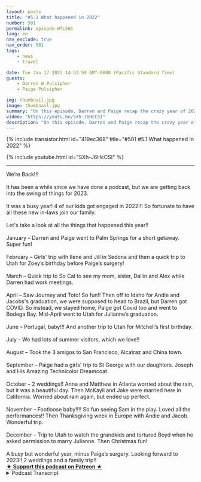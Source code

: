 ```yaml
---
layout: posts
title: "#5.1 What happened in 2022"
number: 501
permalink: episode-WTL501
lang: en
nav_exclude: true
nav_order: 501
tags:
    - news
    - travel

date: Tue Jan 17 2023 14:52:59 GMT-0800 (Pacific Standard Time)
guests:
    - Darren W Pulsipher
    - Paige Pulsipher

img: thumbnail.jpg
image: thumbnail.jpg
summary: "On this episode, Darren and Paige recap the crazy year of 2022 with major surgery, COVID, three college graduations, two weddings, and constantly changing travel schedules."
video: "https://youtu.be/SXh-J6HcCSI"
description: "On this episode, Darren and Paige recap the crazy year of 2022 with major surgery, COVID, three college graduations, two weddings, and constantly changing travel schedules."
---
```


<div>
{% include transistor.html id="419ec368" title="#501 #5.1 What happened in 2022" %}

{% include youtube.html id="SXh-J6HcCSI" %}
</div>

---

<html><head></head><body><div>We’re Back!!!</div><div>&nbsp;</div><div>It has been a while since we have done a podcast, but we are getting back into the swing of things for 2023.&nbsp;</div><div>&nbsp;</div><div>It was a busy year! 4 of our kids got engaged in 2022!!! So fortunate to have all these new in-laws join our family.&nbsp;</div><div>&nbsp;</div><div>Let's take a look at all the things that happened this year!!</div><div>&nbsp;</div><div>January – Darren and Paige went to Palm Springs for a short getaway. Super fun!</div><div>&nbsp;</div><div>February – Girls' trip with Ilene and Jill in Sedona and then a quick trip to Utah for Zoey’s birthday before Paige’s surgery!&nbsp;</div><div>&nbsp;</div><div>March – Quick trip to So Cal to see my mom, sister, Dallin and Alex while Darren had work meetings.&nbsp;</div><div>&nbsp;</div><div>April – Saw Journey and Toto! So fun!! Then off to Idaho for Andie and Jacobs's graduation, we were supposed to head to Brazil, but Darren got COVID. So instead, we stayed home; Paige got Covid too and went to Bodega Bay. Mid-April went to Utah for Julianne’s graduation.&nbsp;</div><div>&nbsp;</div><div>June – Portugal, baby!!! And another trip to Utah for Mitchell’s first birthday.</div><div>&nbsp;</div><div>July – We had lots of summer visitors, which we love!!</div><div>&nbsp;</div><div>August – Took the 3 amigos to San Francisco, Alcatraz and China town.</div><div>&nbsp;</div><div>September – Paige had a girls' trip to St George with our daughters. Joseph and His Amazing Technicolor Dreamcoat.&nbsp;</div><div>&nbsp;</div><div>October – 2 weddings!! Anna and Matthew in Atlanta worried about the rain, but it was a beautiful day. Then McKayli and Jake were married here in California. Worried about rain again, but ended up perfect.&nbsp;</div><div>&nbsp;</div><div>November – Footloose baby!!!! So fun seeing Sam in the play. Loved all the performances!! Then Thanksgiving week in Europe with Andie and Jacob. Wonderful trip.</div><div>&nbsp;</div><div>December – Trip to Utah to watch the grandkids and tortured Boyd when he asked permission to marry Julianne. Then Christmas fun!&nbsp;</div><div>&nbsp;</div><div>A busy but wonderful year, minus Paige’s surgery. Looking forward to 2023!! 2 weddings and a family trip!!</div>
<strong>
  <a href="https://www.patreon.com/wheresthelemonade" target="_donate" rel="payment" title="★ Support this podcast on Patreon ★">★ Support this podcast on Patreon ★</a>
</strong></body></html>

<details>
<summary> Podcast Transcript </summary>

<p>﻿1</p>
<p>Hello, this is.</p>
<p>Darren and this is. Page.</p>
<p>And this is.</p>
<p>Where Lemonade.</p>
<p>Where we talk aboutwhat happens when life through you lemons.</p>
<p>You make some lemonade.</p>
<p>Meaning some weeks it's lemons.</p>
<p>Yes, some weeks it's just lemons.</p>
<p>Yeah.</p>
<p>On today's episode.</p>
<p>We're going to unpack 2020. Two.</p>
<p>You're using that buzzword. I'm back.</p>
<p>I know how good a.</p>
<p>Job we're so trendy.</p>
<p>All right.</p>
<p>It's been a long time since we podcastand we really apologize for our listenersout there,but we are dedicated. It's a new year.</p>
<p>We're dedicated to do it every week.</p>
<p>This yearit's already missed the first week.</p>
<p>We're so sorry.</p>
<p>Like, yeah, people have just been,you know, I've had peoplein crisis mode because Page and Aaronhave been podcasting.</p>
<p>Well, you know,and you're going tofind out why we kind of stop for a while.</p>
<p>It's been it's been a really hectic year.</p>
<p>It has been a hectic year.</p>
<p>Should we just dive inand unpack all this stuff?</p>
<p>Well, yeah,</p>
<p>First thing to unpack is four of ourten children got engaged in 2022.</p>
<p>Is a busy year for engagements, right?</p>
<p>It was.</p>
<p>And two of those fouractually got married.</p>
<p>They did three weeks apart. Thank you.</p>
<p>Matthew, Indiana and Jake McNallyfor making our October as chaoticas it possibly could have been.</p>
<p>It was awesome, though.</p>
<p>It was a fabulous October.</p>
<p>It was fun. It was fun. Driven.</p>
<p>It was fun with So let's golet's just go through the year.</p>
<p>Is that the best way to do this?</p>
<p>Let's do it.</p>
<p>All right.</p>
<p>So let's say we kicked off the yearwith a little birthday celebration for me.</p>
<p>My birthday's in January, and pagetwo took me to Palm</p>
<p>Springs and I went, Huh? Yes.</p>
<p>I gave that trip to you for Christmas.</p>
<p>Right.</p>
<p>And I had planned you know,</p>
<p>I planned a little trip to Palm Springs.</p>
<p>I, you know, reserveda couple of shows and.</p>
<p>And you open it up on Christmasand you're like, what are we old?</p>
<p>And I knew you were going to say that.</p>
<p>I know these were old.</p>
<p>People go. To vacation. Oh.</p>
<p>But true. Is it true or not?</p>
<p>Is it true or not?</p>
<p>Well, actually, I think</p>
<p>I think a lot of old people live there.</p>
<p>But I don't know that a lot of old peoplego there for vacationlike we saw a lot of people our age. Yeah,</p>
<p>I guess we.</p>
<p>Saw a lot of. These were old.</p>
<p>You don't live there.</p>
<p>Oh, you know what, though?</p>
<p>It was a lot of fun.</p>
<p>We actually had a lot of fun.</p>
<p>It was actually a really fun place.</p>
<p>It was? Yeah.</p>
<p>There's lots to do in Palm</p>
<p>Springs, out in the desert.</p>
<p>We went on a Jeep tour in the desert.</p>
<p>That was really fun.</p>
<p>And up some slot canyons up there.</p>
<p>That was a lot of fun andwe went to a back door was a back door.</p>
<p>No VIP. Sounds really. All right.</p>
<p>It was a VIP. No, it was a VIP.</p>
<p>Behind the scenes.</p>
<p>Behind the scenes. There we go.</p>
<p>That's behind the scenes of the zooin Palm Springs,which was really kind of coolbecause we had a guide for usto take us around the zooand we got to go in other placesthat people didn't get to goand we got to feed a giraffe.</p>
<p>It was I got. To hang out with them.</p>
<p>What were those walls? Wallabies.</p>
<p>What are those?</p>
<p>The Wallabies. Yeah, Wallabies. Yeah.</p>
<p>They're like just jumping all aroundus. Yeah.</p>
<p>So it was a fun trip.</p>
<p>That was when COVID was still a thingbecause you know, it'snot a thing anymore.</p>
<p>And it doesn't exist anymorebecause we're ignoring.</p>
<p>It. Don't you remember?</p>
<p>We went to the first restaurantwe went to.</p>
<p>They said,</p>
<p>Do you have your vaccination cards?</p>
<p>And we were like,</p>
<p>No, no.</p>
<p>I think we found them on our.</p>
<p>They're on our phone. Yeah, yeah.</p>
<p>Because we were like,</p>
<p>I didn't know that was a thank you.</p>
<p>We still had to show.</p>
<p>Oh, and we took the gondola.</p>
<p>Yeah, yeah. We went to the top ofwhatever that Piqua San Simeon.</p>
<p>No, no, I don't know. I don't know.</p>
<p>But it was pretty coolbecause we were down in the desertwhere it was 80 degrees or so,and just take the gondola up out of palm</p>
<p>Springs and there was no other ground.</p>
<p>So we took our snowgear with us and had a snowball fight.</p>
<p>Was fun. It was fun.</p>
<p>All right. So that was January.</p>
<p>And then in February,you decided to head off to Sedona?</p>
<p>I did.</p>
<p>I did my girls trip with Jill and Eileen.</p>
<p>And then I went straight from that tripto Utah for Zoe's birthday.</p>
<p>Which I missed this year.</p>
<p>Yes. They were upset with you.</p>
<p>I was upset. Well,this is a little problem.</p>
<p>Here's a tip to all of youthat have grandchildren.</p>
<p>Don't go to every grandchild's birthdayfor the first five or six years,because if you miss one,you're in trouble.</p>
<p>You get called. Out.</p>
<p>And I got called out by Emma.</p>
<p>Emma, that I wasn't there for Zoe'sthird birthday because I've been therefor all of her birthdays.</p>
<p>Well,</p>
<p>I don't think this year we're going tobe therebecause we're, we're kind of a littlewe're going there, but not for birthdays,so we're going to anyway.</p>
<p>So we're going to I think we're breakingthe cycle this year.</p>
<p>Yeah, we're going to break half of Yeah,well, but we have to be therefor Emma's eighth birthdaybecause she's going to get back to that.</p>
<p>That's a big deal. Definitely. Definitely.</p>
<p>Well, not your first grandchild,</p>
<p>I guess you spoil them.</p>
<p>That's right.</p>
<p>And then in February, drumroll.</p>
<p>Paige had.</p>
<p>Surgery.</p>
<p>I had my big surgery,which we've we podcast did about this,but this is just a little rundown.</p>
<p>But yeah, so I had my part of my colontaken out that was super fun.</p>
<p>And I got some white hairduring the month of February and March.</p>
<p>But we You're welcome.</p>
<p>I hit our deductible.</p>
<p>Nice. Yes, you did. You get her medical.</p>
<p>So the rest of the year was just cake.</p>
<p>And I was. Like. Yeah.</p>
<p>So doing it was, you know, itwasn't, it wasn't as bad of a recoveryas we thought it was going to be.</p>
<p>It was actually pretty,pretty chill recovery.</p>
<p>And it's good now.</p>
<p>It was well,it was kind of a chill recovery.</p>
<p>It was it was tough.</p>
<p>It was tough for not just you.</p>
<p>It was tough for everyone around you, too.</p>
<p>Yeah. Because we were worried about you.</p>
<p>And then we went downto Southern Californiato go see Paige's momat the end of March. So.</p>
<p>And this was right at the very end ofwhen you could travel again.</p>
<p>So we kind ofhad your eight week recovery, and then wewe went down to Southern Californiaat the end of March to go see your momand your sister and Delon and Alex. Yep.</p>
<p>So that was a fun that was a fun.</p>
<p>I'm done with recovery time. Yes.</p>
<p>And just a little a quick little trip.</p>
<p>Yep. So and then April,</p>
<p>April, we saw Journey and Toto.</p>
<p>Oh man, that was awesome.</p>
<p>That was it was some friends.</p>
<p>That was super fun.</p>
<p>Oh, my gosh. That was so fun.</p>
<p>If you get a chanceto go see Journey in concert, do it.</p>
<p>Yeah, they're really good.</p>
<p>Oh. Awesome.</p>
<p>Yeah. Yeah, it's actually a lot of fun.</p>
<p>Toto, one of the lead guyscame out with his walker to get on stage.</p>
<p>He literally did.</p>
<p>That's just not even a joke.</p>
<p>And then they sat him at a piano, andhe played the piano and sang couple songs.</p>
<p>You know what?</p>
<p>They're getting oldbecause we're all good.</p>
<p>This goes back to Palm Springs.</p>
<p>We're all lonely.</p>
<p>Yeah, Not that old.</p>
<p>Oh, my gosh. Look,</p>
<p>I do need to get my hair.</p>
<p>Hair dyed.</p>
<p>I got a little gray coming up,but not that much.</p>
<p>But April was actually a busy monthfor us, too, because Andy and Jacobgraduated from BYU, Idaho.</p>
<p>So we drove.</p>
<p>We drove, didn't we?</p>
<p>We did.</p>
<p>We drove to Idaho for their.</p>
<p>Graduationand there was a big snowstorm, was it not?</p>
<p>It was a snowstorm.</p>
<p>It wasn't huge.</p>
<p>But yes, we were driving and we were.</p>
<p>Driving, you know, so it's a little bitof white knuckle driving for about.</p>
<p>Yeah, there was.</p>
<p>About probably 3 hours of the 12 hourdrive up there.</p>
<p>And then we had a bigwe had some big plans for Andyand Jacob right after their graduationfor graduation, President</p>
<p>Jacob and I both servedchurch missions in Brazil,</p>
<p>So we were pressing up our Portuguese.</p>
<p>We had to show off to our wives,the beautiful country of Brazil.</p>
<p>And so the idea was, was rightafter graduation, we would come home,we get packed.</p>
<p>Andy and Jacob would meet us in Houston.</p>
<p>I think we were flying through Houston.</p>
<p>So so we we left Thursday, drove to</p>
<p>I don't know if Wednesday, Wednesdaydrove to Idaho.</p>
<p>Thursday was their graduation.</p>
<p>We drove home.</p>
<p>We drove home Friday.</p>
<p>This is very quick trip.</p>
<p>You know, when we were driving home Fridayin the car.</p>
<p>I started.</p>
<p>Getting started feeling sickand we're like, oh, it's like, oh, we're.</p>
<p>Supposed to leave Monday.</p>
<p>We were supposed to leave</p>
<p>Monday. Saturday.</p>
<p>You woke up.</p>
<p>You were really sick.</p>
<p>We decided to test you for COVID.</p>
<p>Because Why? Because why do we do that?</p>
<p>We did that because at the time.</p>
<p>I couldn't get back into. The U.S.</p>
<p>We didn't have to test to go to Brazil,but we had to test to get backinto the United States.</p>
<p>So we tested you hadwe did like what, three or four testsbecause we're like, are we.</p>
<p>Surely this test is. From. Yes.</p>
<p>So that was on Saturday.</p>
<p>We were supposed to leave Monday.</p>
<p>So that trip was.</p>
<p>Off and I called Jacoband the on Sunday they were goingto fly from Salt Lake tomeet usthrough San Francisco and then head down.</p>
<p>And the plans changed.</p>
<p>So they were homeless.</p>
<p>They didn't have a place to livefor that week after their graduationbecause we were going to be in Braziland then they were going to go back totheir new place that they had just gottena brand new job in Austin, Texas.</p>
<p>What a logistics nightmare for themand for us.</p>
<p>So, yeah, I tested positive for COVIDand that canceled the whole trip.</p>
<p>Yeah.</p>
<p>And then three days later,you tested positive for COVID one.</p>
<p>Yeah, You got it.</p>
<p>Yep. So we had the most boring.</p>
<p>It was it was a little challenging.</p>
<p>Yeah. That week, spring break,because Sam was off.</p>
<p>We had made arrangements for everything.</p>
<p>The other kids were with their mom,which Sam went to Disney Worldwith his sisterbecause we were supposed to be in Brazil.</p>
<p>So we were at home.</p>
<p>Yeah, it was kind of a bummer week,but and we were sick,so we were kind of likelooking at each other.</p>
<p>Are you going to go get water for us orcan you give make some soup for.</p>
<p>This type of thing?</p>
<p>You were a lot sicker than I was.</p>
<p>I didn't. I didn't get it that bad.</p>
<p>But we ended upwe ended up at the end of that.</p>
<p>We going out to Bodega Bay.</p>
<p>Bodega Bayand doing a small little hike out thereto get out of the houseand to get into some fresh air.</p>
<p>It was really nice. Don't worry.</p>
<p>We were inside.</p>
<p>We were outside.</p>
<p>Never came in close contact with anyone.</p>
<p>Right?</p>
<p>If anyone.</p>
<p>We don't want to get any emailsabout this.</p>
<p>We were not spreading COVID, don't worry.</p>
<p>No, we weren't.</p>
<p>And I felt really bad for Andyand Jacob because, I mean, we had boughtpackagesfor river cruises and jungle cruises.</p>
<p>I mean, the whole. Thing,it was all planned.</p>
<p>It was all it was.</p>
<p>We had just we had started packing. And.</p>
<p>We'd gonefor two years without getting COVID.</p>
<p>And that was a major.</p>
<p>LEMON Oh, it was a horrible and that.</p>
<p>Was a really bad. LEMON Yeah.</p>
<p>And then we were supposed to go straightfrom Brazil to back to Utah.</p>
<p>We were flying straight to youto for Julianne's graduation.</p>
<p>That's right. And so we ended up flying.</p>
<p>We flew, right?</p>
<p>We fly.</p>
<p>Yeah, we flew from here.</p>
<p>To Julianne's graduation,which was two weeks after Jacob's.</p>
<p>Yeah.</p>
<p>So once again, we were notwe didn't have COVID anymore.</p>
<p>You know, not contagious and. Contagious.</p>
<p>We were fine. So.</p>
<p>So we went back to Utah for Julianne'sgraduation, which was which was lovely.</p>
<p>It was lovely.</p>
<p>And I felt bad for Jacob and Andiebecause that was her graduation present.</p>
<p>So we we went with the tripon a trip with themlater on in the year in November,and then not to Brazil,because that was right after I looked at,</p>
<p>Hey, let's go to Brazil.</p>
<p>Then during Thanksgiving,right after a very contested election.</p>
<p>I'm glad we didn't go.</p>
<p>There was a little bit of rioting.</p>
<p>And now, I mean, nowit's pretty chaotic down there.</p>
<p>So we're glad thatwe got to go somewhere else with them.</p>
<p>Which well,but I feel bad because Julianne'sgraduation present was also a tripthat we were going to do at Thanksgiving.</p>
<p>Yeah, with. Julianne.</p>
<p>But because Andie is a teacherand she only has so many days off of work,she had the whole weekof Thanksgiving off.</p>
<p>So we had to bump Julianne's trip a weekbecause Joanne's jobis a little more flexible.</p>
<p>We did bump Julianne's tripfor Andie and Jacob's trip.</p>
<p>So sorry, Julianne.</p>
<p>You've been great and very understanding.</p>
<p>Yeah,we'll figure out that trip, Julianne.</p>
<p>Yes, we will.</p>
<p>All right.</p>
<p>So that leads us through April.</p>
<p>What a chaotic four months.</p>
<p>There was a lot.</p>
<p>I mean, you had major surgery.</p>
<p>We both got COVID and we were travelingand changing travel plans constantly.</p>
<p>It seemed like, Yeah, yeah.</p>
<p>But then weyou always have to have you always haveto have something in the works.</p>
<p>What are you talking about?</p>
<p>You have to have a plan.</p>
<p>You have to have a trip planned aheadso that you can say,</p>
<p>Oh, I'm looking forward to something.</p>
<p>I you know. What?</p>
<p>And it can be simple.</p>
<p>It could be a simple, Hey,we're going to go to Mendocino Coast or.</p>
<p>Yes, I don't have to.</p>
<p>I feel like that makes me soundlike some kind of likehousewife of Orange County or something.</p>
<p>I don't have too housewives.</p>
<p>I also housewife people.</p>
<p>I do not have to. But you're right.</p>
<p>Even if it's justeven if it's just an overnight trip, onenight someplace for you and I to go to.</p>
<p>I mean, I do like to have somethingto look forward to.</p>
<p>That something doesn't have to be a big.</p>
<p>Trip.</p>
<p>It does not. But big trips are nice.</p>
<p>Yeah, I'm not sure why so.</p>
<p>And we and we just.</p>
<p>We'd already spent the money on a tripto Brazil, so we had travel credits.</p>
<p>Well, we'd also we also had travel creditsfrom other trips that we canceled.</p>
<p>Yeah.</p>
<p>With Iceland and. Yeah.</p>
<p>So I had to,</p>
<p>I had to use some, some travel.</p>
<p>That's right.</p>
<p>We had to use, we had to use thiswas for the from the Iceland cancellation.</p>
<p>Yes it was.</p>
<p>And we had to use this seven nightstay anywhere.</p>
<p>At a Category five hotel.</p>
<p>Anywhere in the world.</p>
<p>Anywhere in the world.</p>
<p>We had to use it by the end of Juneor we lost it.</p>
<p>Yeah, well, we're not dumb.</p>
<p>We're not going to lose a sevennight stay.</p>
<p>Oh, hello.</p>
<p>So. So we looked all over the world.</p>
<p>We did for a for a really good categoryfive Marriott Hotel.</p>
<p>Those are hard to find. Yes.</p>
<p>Because sometimes a categoryfive is like a courtyard.</p>
<p>Yeah. Depending on the place.</p>
<p>And sometimes a categoryfive is really nice.</p>
<p>So we found a really nice one in Portugaland that's how we ended up in Portugal.</p>
<p>And what a lovely trip.</p>
<p>And Portugal's,</p>
<p>I mean, that was the resort we stayedat was off the beaten path,which was kind of nice.</p>
<p>We had our own beach to ourselves.</p>
<p>The weather was absolutely wonderful.</p>
<p>Yeah. And the food was incredible.</p>
<p>You check out our check out our podcaston Portugal.</p>
<p>In fact, we even podcast it from Portugal.</p>
<p>We did. That's right.</p>
<p>So you can see me.</p>
<p>I was all burntbecause we went to the beach. Mm.</p>
<p>Because your skin's like, transparent.</p>
<p>I put sunscreen like a vampire.</p>
<p>A sun hits themand it's like burn immediately.</p>
<p>But now. So yes, Portugal was lovely.</p>
<p>And then another tripto Utah for Mitchell's first birthday.</p>
<p>You can't miss the first birthday,even though the child'snever going to remembertheir first birthday that we were there.</p>
<p>Oh, but the other kids remember. Yes.</p>
<p>So I got back in the good graces of Emmabecause I showed up for Mitchell'sbirthday. Yes.</p>
<p>Yes, you did. So, yes,</p>
<p>Another trip to Utah.</p>
<p>And then July we stay home. Finally, we.</p>
<p>Stayed home and we had a lot of visitorscome to us, which was great.</p>
<p>So the joy was fun.</p>
<p>People came and visited family.</p>
<p>We needed a breakfrom running around and visiting kids.</p>
<p>And so and then right before schoolstarts in August,we decided to take the threeyoungest kids,which are now not little kids anymore.</p>
<p>My goodness, they're huge.</p>
<p>All grown up.</p>
<p>Now to 116 year oldand to 17 year olds now.</p>
<p>Yeah,we took them to Alcatraz to drop them off.</p>
<p>They wouldn't keep them.</p>
<p>They wouldn't keep them.</p>
<p>No, no.</p>
<p>So, yeah,that was a fun trip to San Francisco.</p>
<p>We went to Alcatraz and Chinatown,and that was fun.</p>
<p>We were there during oneof the one of the moon festivals,</p>
<p>I think, which was kind of fun.</p>
<p>It was fun.</p>
<p>So. So hanging out in our local areawas always, always good.</p>
<p>And it doesn't cost that muchto head over toeither. Oldtown SAC or San Francisco.</p>
<p>It's kind of fun. It's very cool.</p>
<p>And then let's see, September</p>
<p>I had a girls trip withsome of our daughters,so a couple of our daughter in law didn'tweren't there for the trip,but we got to go.</p>
<p>We were It all came aboutbecause of Josephand his amazing Technicolor Dreamcoat.</p>
<p>My kids growing up.</p>
<p>We watched that with Donny Osmond.</p>
<p>If you haven't seen it,go watch it, Donny.</p>
<p>You didn'twatch it. You're obsessed about it.</p>
<p>Just tell the truth. Yes.</p>
<p>And my kids, my daughters especially,have goodmemories and have it all memorized.</p>
<p>And so we saw that it was going in to thewhat'sto a con to account theater in St George.</p>
<p>So we decided with our kidsthat live there in Utah,we the girls, we had a little weekendin Saint George hiking and.</p>
<p>Well, this was this was right beforethe two weddings that we had in October.</p>
<p>Yeah.</p>
<p>So it was kind of nicebecause you got to spend some timewith your futuredaughter in law a little bit more.</p>
<p>Makayla was there, so that was super fun.</p>
<p>We had a great time. That was awesome.</p>
<p>So in October.</p>
<p>October, boy, you kids,it was funny because they said, Well,dad, we're we're almost having onein September and one in October.</p>
<p>So it's really two months.</p>
<p>It was three, three weeks apart.</p>
<p>They were three weeks apart.</p>
<p>But yeah,so a wonderful trip out to Georgia.</p>
<p>My gosh, Matthew and Anna's wedding.</p>
<p>Gorgeous. Oh.</p>
<p>Oh, that was.</p>
<p>That was almost a lemonadeor illuminate moment.</p>
<p>Oh, yeah. We were worried about the rain.</p>
<p>Because there was a hurricanethat came up the Gulfand the remnants of that hurricanewere hovering over Georgia.</p>
<p>And we were literally looking at the rainevery day.</p>
<p>It was an outside wedding.</p>
<p>It was a great venue.</p>
<p>Just this cute, oh, plantationhome, just wonderful.</p>
<p>But it wasn't big enough for everyoneto come inside for the wedding.</p>
<p>So we were trying to find other venues.</p>
<p>I was calling all over the placeto church buildingsand Marriotts and and convention centers.</p>
<p>Everything was booked solid, so.</p>
<p>We just prayed. A lot of praying went on.</p>
<p>And it ended up being a beautiful dayand absolute.</p>
<p>Beautiful, absolutely gorgeous day.</p>
<p>And then three weeks later,we had Jacob McKinley's wedding herein the Sacramento area.</p>
<p>And two days before their wedding,it once again an outsidewedding at our friend's propertyin Lincoln and.</p>
<p>Down.</p>
<p>Rain was expected for their wedding.</p>
<p>We're like, seriously?</p>
<p>But that's Mother Natureteasing us here in California.</p>
<p>Yeah. And we didn't at once again,we didn't have a backup.</p>
<p>You think we would have learnedour lesson? But there was no backup.</p>
<p>We were just praying once againand beautiful day like that.</p>
<p>So, yeah, we could have fretted about itand but we didn't.</p>
<p>We, we said, Hey, it's going to be.</p>
<p>We said, if all else fails, we can bringeverybody here to our house and.</p>
<p>Eat. Food, eat food.</p>
<p>But yeah, it all worked out great.</p>
<p>It was bothweddings were absolutely lovely.</p>
<p>And we got to New Daughter in law's.</p>
<p>It was.</p>
<p>Oh, they're great.</p>
<p>They're great women.</p>
<p>Yep, they are.</p>
<p>I love calling them daughter. Yeah.</p>
<p>And they each bring their own uniquenessto the family, which is wonderful.</p>
<p>It's exciting.</p>
<p>They are fabulous.</p>
<p>Oh, and then November.</p>
<p>I love November.</p>
<p>I rarely saw you in November.</p>
<p>Y footloose, baby.</p>
<p>I got to cut loose.</p>
<p>Footloose. All right, so, Sam, ourninth child, right?</p>
<p>And the one that's with us</p>
<p>He was Willard in the play.</p>
<p>Footlooseat the musical, Footloose at school, at.</p>
<p>His high. School, at his high school.</p>
<p>And there is one personthat made every singleevery singleperformance except for onepage. I went to every single performance.</p>
<p>What do you. I thought you missed one. Oh.</p>
<p>No, I did not.</p>
<p>I went I went late to when I was like,</p>
<p>Oh, you want to play?</p>
<p>I went to every scene.</p>
<p>Everyone who didn't make it to everyone.</p>
<p>You didn't make it to everyone.</p>
<p>I went to three. Yeah.</p>
<p>What do you mean?</p>
<p>Who didn't make a difference?</p>
<p>No, someone made it.</p>
<p>Except for one was a marilyn.</p>
<p>No, David. David got.</p>
<p>Sick. No, He missed the last.</p>
<p>He missed the last twobecause he was sick. Yeah, He's.</p>
<p>Trying to make it to everyone.</p>
<p>And Sam stole the show.</p>
<p>Oh, he did. He was so. Good. Awesome.</p>
<p>It was sohe was the comic relief in the play. He.</p>
<p>He had such great stage presence.</p>
<p>It was. He was so good.</p>
<p>Check out our YouTube channel.</p>
<p>Will put up some clips of the showup there.</p>
<p>He was fine.</p>
<p>I was shocked.</p>
<p>I was like, That's my little Sam up there.</p>
<p>He was stealing the crowd.</p>
<p>Oh, man.</p>
<p>He foundhe found his his calling with that.</p>
<p>He loved being on stage.</p>
<p>You know,he knew how to work the audience.</p>
<p>It was it was wonderful.</p>
<p>It was great.</p>
<p>So, yeah, that was thethat was the middle of Thanksgiving lot.</p>
<p>And heof course, we hadn't seen Sam for a monthbecause he'd been practicingand rehearsing the play.</p>
<p>And then and then we headed on a wonderfultrip, the graduation trip for</p>
<p>Andy and Jacob to no other than</p>
<p>Amsterdam.</p>
<p>Now, I said, Guys, really,</p>
<p>You want to go to Amsterdam in November,</p>
<p>Amsterdam and Germany and Brussels?</p>
<p>And I said, It's going to be cold and wet.</p>
<p>And Paige said,</p>
<p>And there's Christmas markets there. Yes.</p>
<p>Which was a tripthat we had planned to Christmases agothat we had to cancel because of.</p>
<p>COVID. Hit COVID.</p>
<p>So I didn't even know when theywhen they firstsaid they wonbecause we said, pick your second trip.</p>
<p>If we're not going to Brazil,where is your second place you want to go?</p>
<p>And Andy really wanted to go to Amsterdamand Germany, and I was like, okay, great.</p>
<p>And then I start like, you know, Googling,what should we do?</p>
<p>And I'm like,</p>
<p>Oh my. Gosh, Christmas market.</p>
<p>So and then once Andy found out there were</p>
<p>Christmas markets, there was nothing</p>
<p>I could do to convince him to go to Hawaiior Puerto Rico or some warm place.</p>
<p>Nope.</p>
<p>Instead, we got on our rain gear and our.</p>
<p>It wasn't too bad.</p>
<p>The weather wasn't too bad.</p>
<p>It was chilly a few days and it rained.</p>
<p>It didn't rain as much as we thought.</p>
<p>We had to bundle up. Yeah,we had to bundle up.</p>
<p>But Christmas markets. Oh, my goodness.</p>
<p>They know how to do it in Germany.</p>
<p>In Korea, incredible Christmas markets.</p>
<p>So much fun.</p>
<p>So we we went to several several places</p>
<p>Amsterdam, Cologne, Germany,</p>
<p>Brussels, Belgiumand and a couple other small towns Bruggeand get into a wonderful trip with themand we got to spend some time with Andy,our daughter in law, who we're continuingto get to know and love even more now.</p>
<p>It was great.</p>
<p>And if you are planningon going to Christmas markets in Europe,give us a shoutbecause they are not all created equal.</p>
<p>No, they are not.</p>
<p>In fact, check out our YouTube channelwhere you're going to see somesome travel logson on the Christmas markets.</p>
<p>So and the highlight ofit was Felice Navidad in German.</p>
<p>You got to check out that podcast.</p>
<p>That was pretty funny.</p>
<p>All right, December,how could we keep traveling?</p>
<p>We had to go watch the grandkidsin December and to meetmy future son in law.</p>
<p>Yes. Yes.</p>
<p>So our sweet little Julianne fell in loveand got engaged.</p>
<p>Well, he was he wanted to talk to me.</p>
<p>And I said, okay,where we go up and watch the grandkids forwhat was that, three days or so?</p>
<p>Yeah, four days.</p>
<p>I got to spend some time talking to Boyd,who is Julianne's fiancee, wherehe asked me if he could marry my daughterafter I talked to him for a while.</p>
<p>It was wonderful. He's a great guy.</p>
<p>And and then we left it at that.</p>
<p>And then he calls us up afterwardsand says,</p>
<p>I want to propose to her on Christmas Day.</p>
<p>Because that was her childhood dreamto get proposed to on Christmas Day.</p>
<p>So he wanted to surprise herbecause he had toldshe was coming home for Christmasand he had said, I can't go with youand I can't go to my parents housefor Christmas because I have to work.</p>
<p>And so he wanted to surprise herso that was that was kind of a nightmare.</p>
<p>Poor guy.</p>
<p>He was flying in on Christmas Eve nightand then he was going to be hereonly for Christmas Day, surprise her,and then fly back the next day.</p>
<p>He was in the middle of that southwestnightmare.</p>
<p>It wasn't just Southwest the first day,but it turned into a nightmare.</p>
<p>So, yeah, his first card, his first flightwas canceled on Christmas Eve.</p>
<p>And then he called me up and said,</p>
<p>Well, I'm not going to make ituntil Christmas Daybecause we had it all arrangedwhere he was going to do it,and we were going to,you know, get Julianne therefor some lame excuse that we made up.</p>
<p>And then he called me and said,</p>
<p>I got to push the time.</p>
<p>I got another flight for Christmas Dayand I'm not going to get inuntil like 11 or 12.</p>
<p>And so we arranged all thatand I hung up the phoneand tried to make some arrangements.</p>
<p>He called me back.my Christmas flight was canceled, too.</p>
<p>He said, I'm getting on a trainfrom Salt Lake Cityto Folsom, California, to Sacramento.</p>
<p>Yeah.</p>
<p>He hopped on the train at like midnightand got here at 3 p.m.the next dayand came here, showered, changed and and.</p>
<p>At 4 p.m.proposed to Julianneat Temple Hill in Sacramento.</p>
<p>It was wonderful.</p>
<p>I hid in the bushes.</p>
<p>I got some great pictures which I willpost the couple on our Facebook site.</p>
<p>You can see those.</p>
<p>I also I was I was hiding inthe bushes, taking pictures.</p>
<p>Not creepy at all.</p>
<p>Not creepy at all.</p>
<p>And then I hopped out of the bushesand scared Julian a little bitand then tooksome real good pictures of them.</p>
<p>And then you leftbecause they want to be alone.</p>
<p>I sat on the bench with them fora little bit to talk to him a little bit.</p>
<p>Now, I left. He did. Not. I ran away.</p>
<p>So as you can see, it was a crazy 2022.</p>
<p>It was.</p>
<p>And there were a lot of there werea lot of lemons thrown at us, frankly.</p>
<p>Yes. The surgery was probably the biggest.</p>
<p>LEMON The COVID.</p>
<p>Cold. The biggest.</p>
<p>LEMON Yeah. We got a little kind of down.</p>
<p>Yeah, we did.</p>
<p>We did. Buttwo weddings, four engagements.</p>
<p>Next year, we got two weddings down,and Alex are getting marriedand Julianna Boyd are getting married.</p>
<p>So we've got andthey're not a month apart, which is great.</p>
<p>Yes, they're several months apart,</p>
<p>But, um,so we're very excited to get more in-lawsin our family, too.</p>
<p>Son in laws.</p>
<p>We're very, very excited.</p>
<p>We love both of them very much.</p>
<p>And we plan on making a lot of lemonadethis year,hopefully not as many lemons this year.</p>
<p>Hopefullythis will be a a little bit easier year.</p>
<p>But we must have we makea lot of lemonade.</p>
<p>If you like today's episode.</p>
<p>Give us five stars on iTunes, Spotify,</p>
<p>Google.</p>
<p>And head to Facebook and like us.</p>
<p>And check out our blogat Where's Eliminated Talk.</p>
<p>Where you can leavequestions and comments.</p>
<p>And but most of all.</p>
<p>Go out, make some lemonade.</p>
<p>You bet your baby.</p>

</details>
